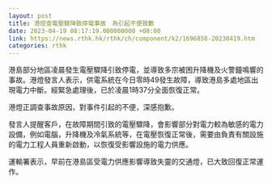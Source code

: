 ```yaml
---
layout: post
title: 港燈查電壓驟降致停電事故　為引起不便致歉
date: 2023-04-19 08:17:19.000000000 +08:00
link: https://news.rthk.hk/rthk/ch/component/k2/1696858-20230419.htm
categories: rthk
---
```


港島部分地區凌晨發生電壓驟降引致停電，並導致多宗被困升降機及火警鐘鳴響的事故。港燈發言人表示，供電系統在今日零時49發生故障，導致港島多處地區出現電力中斷。經緊急處理後，已於凌晨1時37分全面恢復正常。

港燈正調查事故原因，對事件引起的不便，深感抱歉。

發言人提醒客戶，在故障期間引致的電壓驟降，會影響部分對電力較為敏感的電力設備，例如電腦，升降機及冷氣系統等，在電壓恢復正常後，需要由負責有關設施的電力工程人員重新啟動，以恢復受影響設施的電力供應。

運輸署表示，早前在港島區受電力供應影響導致失靈的交通燈，已大致回復正常運作。
